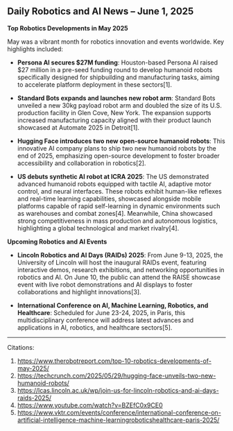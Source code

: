 ## Daily Robotics and AI News – June 1, 2025

**Top Robotics Developments in May 2025**

May was a vibrant month for robotics innovation and events worldwide. Key highlights included:

- **Persona AI secures $27M funding**: Houston-based Persona AI raised $27 million in a pre-seed funding round to develop humanoid robots specifically designed for shipbuilding and manufacturing tasks, aiming to accelerate platform deployment in these sectors[1].

- **Standard Bots expands and launches new robot arm**: Standard Bots unveiled a new 30kg payload robot arm and doubled the size of its U.S. production facility in Glen Cove, New York. The expansion supports increased manufacturing capacity aligned with their product launch showcased at Automate 2025 in Detroit[1].

- **Hugging Face introduces two new open-source humanoid robots**: This innovative AI company plans to ship two new humanoid robots by the end of 2025, emphasizing open-source development to foster broader accessibility and collaboration in robotics[2].

- **US debuts synthetic AI robot at ICRA 2025**: The US demonstrated advanced humanoid robots equipped with tactile AI, adaptive motor control, and neural interfaces. These robots exhibit human-like reflexes and real-time learning capabilities, showcased alongside mobile platforms capable of rapid self-learning in dynamic environments such as warehouses and combat zones[4]. Meanwhile, China showcased strong competitiveness in mass production and autonomous logistics, highlighting a global technological and market rivalry[4].

**Upcoming Robotics and AI Events**

- **Lincoln Robotics and AI Days (RAIDs) 2025**: From June 9-13, 2025, the University of Lincoln will host the inaugural RAIDs event, featuring interactive demos, research exhibitions, and networking opportunities in robotics and AI. On June 10, the public can attend the RAISE showcase event with live robot demonstrations and AI displays to foster collaborations and highlight innovations[3].

- **International Conference on AI, Machine Learning, Robotics, and Healthcare**: Scheduled for June 23-24, 2025, in Paris, this multidisciplinary conference will address latest advances and applications in AI, robotics, and healthcare sectors[5].

---

Citations:
1. https://www.therobotreport.com/top-10-robotics-developments-of-may-2025/
2. https://techcrunch.com/2025/05/29/hugging-face-unveils-two-new-humanoid-robots/
3. https://lcas.lincoln.ac.uk/wp/join-us-for-lincoln-robotics-and-ai-days-raids-2025/
4. https://www.youtube.com/watch?v=BZEfC0x9CE0
5. https://www.vktr.com/events/conference/international-conference-on-artificial-intelligence-machine-learningroboticshealthcare-paris-2025/